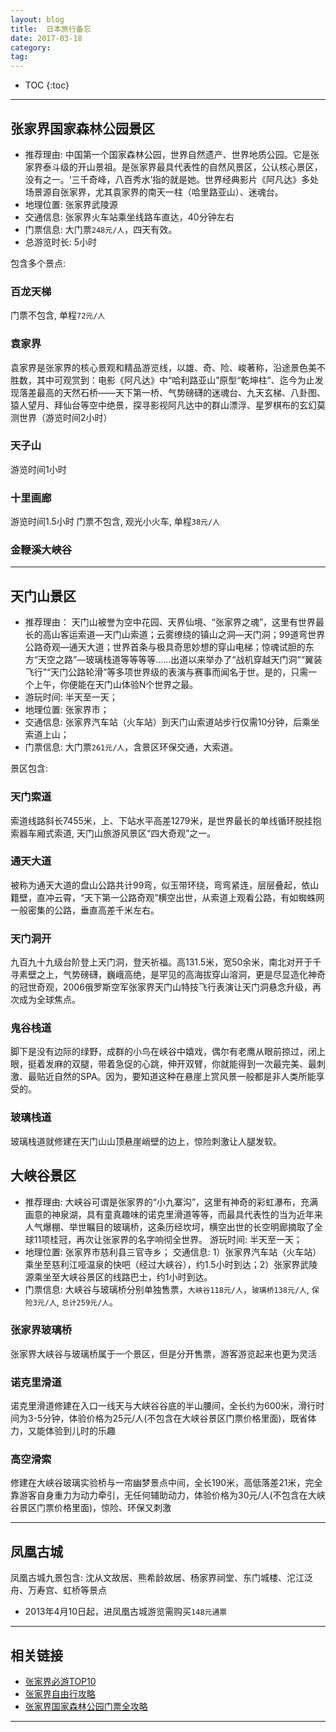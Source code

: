 ```yaml
---
layout: blog
title:  日本旅行备忘
date: 2017-03-18
category:
tag:
---
```



* TOC
{:toc}

*****

## 张家界国家森林公园景区

* 推荐理由: 中国第一个国家森林公园，世界自然遗产、世界地质公园。它是张家界泰斗级的开山景祖。是张家界最具代表性的自然风景区，公认核心景区，没有之一。‘三千奇峰，八百秀水’指的就是她。世界经典影片《阿凡达》多处场景源自张家界，尤其袁家界的南天一柱（哈里路亚山）、迷魂台。
* 地理位置: 张家界武陵源
* 交通信息: 张家界火车站乘坐线路车直达，40分钟左右
* 门票信息: 大门票`248元/人`，四天有效。
* 总游览时长: 5小时


包含多个景点:

### 百龙天梯
门票不包含, 单程`72元/人`

### 袁家界
袁家界是张家界的核心景观和精品游览线，以雄、奇、险、峻著称，沿途景色美不胜数，其中可观赏到：电影《阿凡达》中“哈利路亚山”原型“乾坤柱”、迄今为止发现落差最高的天然石桥——天下第一桥、气势磅礴的迷魂台、九天玄梯、八卦图、猿人望月、拜仙台等空中绝景，探寻影视阿凡达中的群山漂浮、星罗棋布的玄幻莫测世界（游览时间2小时）

### 天子山
游览时间1小时

### 十里画廊
游览时间1.5小时
门票不包含, 观光小火车, 单程`38元/人`

### 金鞭溪大峡谷

*****

## 天门山景区

* 推荐理由： 天门山被誉为空中花园、天界仙境、“张家界之魂”，这里有世界最长的高山客运索道—天门山索道；云雾缭绕的镇山之洞—天门洞；99道弯世界公路奇观—通天大道；世界首条与极具奇思妙想的穿山电梯；惊魂试胆的东方“天空之路”—玻璃栈道等等等等......出道以来举办了“战机穿越天门洞”“翼装飞行”“天门公路轮滑”等多项世界级的表演与赛事而闻名于世。是的，只需一个上午，你便能在天门山体验N个世界之最。
* 游玩时间: 半天至一天；
* 地理位置: 张家界市；
* 交通信息: 张家界汽车站（火车站）到天门山索道站步行仅需10分钟，后乘坐索道上山；
* 门票信息: 大门票`261元/人`，含景区环保交通，大索道。

景区包含:

### 天门索道
索道线路斜长7455米，上、下站水平高差1279米，是世界最长的单线循环脱挂抱索器车厢式索道, 天门山旅游风景区“四大奇观”之一。

### 通天大道
被称为通天大道的盘山公路共计99弯，似玉带环绕，弯弯紧连，层层叠起，依山籍壁，直冲云霄，“天下第一公路奇观”横空出世，从索道上观看公路，有如蜘蛛网一般密集的公路，垂直高差千米左右。

### 天门洞开
九百九十九级台阶登上天门洞，登天祈福。高131.5米，宽50余米，南北对开于千寻素壁之上，气势磅礴，巍峨高绝，是罕见的高海拔穿山溶洞，更是尽显造化神奇的冠世奇观，2006俄罗斯空军张家界天门山特技飞行表演让天门洞悬念升级，再次成为全球焦点。

### 鬼谷栈道
脚下是没有边际的绿野，成群的小鸟在峡谷中嬉戏，偶尔有老鹰从眼前掠过，闭上眼，挺着发麻的双腿，带着急促的心跳，伸开双臂，你就能得到一次最完美、最刺激、最贴近自然的SPA。因为，要知道这种在悬崖上赏风景一般都是非人类所能享受的。

### 玻璃栈道
玻璃栈道就修建在天门山山顶悬崖峭壁的边上，惊险刺激让人腿发软。

## 大峡谷景区

* 推荐理由: 大峡谷可谓是张家界的“小九寨沟”，这里有神奇的彩虹瀑布，充满画意的神泉湖，具有童真趣味的诺克里滑道等等，而最具代表性的当为近年来人气爆棚、举世瞩目的玻璃桥，这条历经坎坷，横空出世的长空明廊摘取了全球11项桂冠，再次让张家界的名字响彻全世界。
游玩时间: 半天至一天；
* 地理位置: 张家界市慈利县三官寺乡；
交通信息: 1）张家界汽车站（火车站）乘坐至慈利江哑温泉的快吧（经过大峡谷），约1.5小时到达；2）张家界武陵源乘坐至大峡谷景区的线路巴士，约1小时到达。
* 门票信息: 大峡谷与玻璃桥分别单独售票，`大峡谷118元/人`，`玻璃桥138元/人`, `保险3元/人`, `总计259元/人`。

### 张家界玻璃桥
张家界大峡谷与玻璃桥属于一个景区，但是分开售票，游客游览起来也更为灵活

### 诺克里滑道
诺克里滑道修建在入口一线天与大峡谷谷底的半山腰间，全长约为600米，滑行时间为3-5分钟，体验价格为25元/人(不包含在大峡谷景区门票价格里面)，既省体力，又能体验到儿时的乐趣

### 高空滑索
修建在大峡谷玻璃实验桥与一帘幽梦景点中间，全长190米，高低落差21米，完全靠游客自身重力为动力牵引，无任何辅助动力，体验价格为30元/人(不包含在大峡谷景区门票价格里面)，惊险、环保又刺激

*****

## 凤凰古城

凤凰古城九景包含: 沈从文故居、熊希龄故居、杨家界祠堂、东门城楼、沱江泛舟、万寿宫、虹桥等景点

* 2013年4月10日起，进凤凰古城游览需购买`148元通票`

*****

## 相关链接

* [张家界必游TOP10](http://www.mafengwo.cn/jd/10267/13313.html)
* [张家界自由行攻略](http://www.mafengwo.cn/gonglve/ziyouxing/1937.html)
* [张家界国家森林公园门票全攻略](http://www.mafengwo.cn/gonglve/ziyouxing/17616.html)

*****
